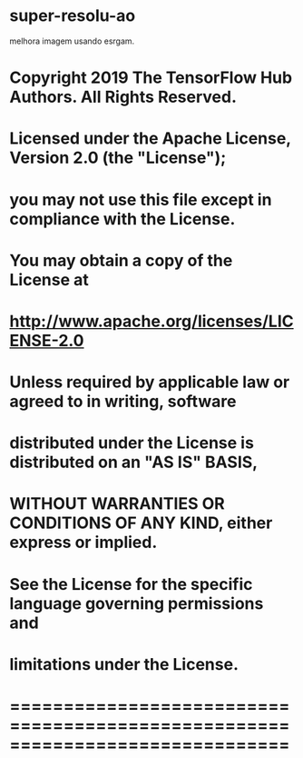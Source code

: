 # super-resolu-ao
melhora imagem usando esrgam.

# Copyright 2019 The TensorFlow Hub Authors. All Rights Reserved.
#
# Licensed under the Apache License, Version 2.0 (the "License");
# you may not use this file except in compliance with the License.
# You may obtain a copy of the License at
#
#     http://www.apache.org/licenses/LICENSE-2.0
#
# Unless required by applicable law or agreed to in writing, software
# distributed under the License is distributed on an "AS IS" BASIS, 
# WITHOUT WARRANTIES OR CONDITIONS OF ANY KIND, either express or implied.
# See the License for the specific language governing permissions and
# limitations under the License.
# ==============================================================================
